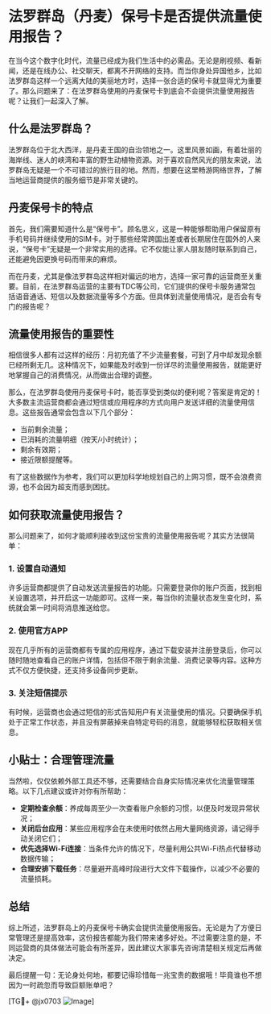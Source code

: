 # 法罗群岛（丹麦）保号卡是否提供流量使用报告？

在当今这个数字化时代，流量已经成为我们生活中的必需品。无论是刷视频、看新闻，还是在线办公、社交聊天，都离不开网络的支持。而当你身处异国他乡，比如法罗群岛这样一个远离大陆的美丽地方时，选择一张合适的保号卡就显得尤为重要了。那么问题来了：在法罗群岛使用的丹麦保号卡到底会不会提供流量使用报告呢？让我们一起深入了解。

## 什么是法罗群岛？

法罗群岛位于北大西洋，是丹麦王国的自治领地之一。这里风景如画，有着壮丽的海岸线、迷人的峡湾和丰富的野生动植物资源。对于喜欢自然风光的朋友来说，法罗群岛无疑是一个不可错过的旅行目的地。然而，想要在这里畅游网络世界，了解当地运营商提供的服务细节是非常关键的。

## 丹麦保号卡的特点

首先，我们需要知道什么是“保号卡”。顾名思义，这是一种能够帮助用户保留原有手机号码并继续使用的SIM卡。对于那些经常跨国出差或者长期居住在国外的人来说，“保号卡”无疑是一个非常实用的选择。它不仅能让家人朋友随时联系到自己，还能避免因更换号码而带来的麻烦。

而在丹麦，尤其是像法罗群岛这样相对偏远的地方，选择一家可靠的运营商至关重要。目前，在法罗群岛运营的主要有TDC等公司，它们提供的保号卡服务通常包括语音通话、短信以及数据流量等多个方面。但具体到流量使用情况，是否会有专门的报告呢？

## 流量使用报告的重要性

相信很多人都有过这样的经历：月初充值了不少流量套餐，可到了月中却发现余额已经所剩无几。这种情况下，如果能及时收到一份详尽的流量使用报告，就能更好地掌握自己的消费情况，从而做出合理的调整。

那么，在法罗群岛使用丹麦保号卡时，能否享受到类似的便利呢？答案是肯定的！大多数主流运营商都会通过短信或应用程序的方式向用户发送详细的流量使用信息。这些报告通常会包含以下几个部分：

- 当前剩余流量；
- 已消耗的流量明细（按天/小时统计）；
- 剩余有效期；
- 接近限额提醒等。

有了这些数据作为参考，我们可以更加科学地规划自己的上网习惯，既不会浪费资源，也不会因为超支而感到困扰。

## 如何获取流量使用报告？

那么问题来了，如何才能顺利接收到这份宝贵的流量使用报告呢？其实方法很简单：

### 1. 设置自动通知
许多运营商都提供了自动发送流量报告的功能。只需要登录你的账户页面，找到相关设置选项，并开启这一功能即可。这样一来，每当你的流量状态发生变化时，系统就会第一时间将消息推送给您。

### 2. 使用官方APP
现在几乎所有的运营商都有专属的应用程序，通过下载安装并注册登录后，你可以随时随地查看自己的账户详情，包括但不限于剩余流量、消费记录等内容。这种方式不仅方便快捷，还支持多设备同步更新。

### 3. 关注短信提示
有时候，运营商也会通过短信的形式告知用户有关流量使用的情况。只要确保手机处于正常工作状态，并且没有屏蔽掉来自特定号码的消息，就能够轻松获取相关信息。

## 小贴士：合理管理流量

当然啦，仅仅依赖外部工具还不够，还需要结合自身实际情况来优化流量管理策略。以下几点建议或许对你有所帮助：

- **定期检查余额**：养成每周至少一次查看账户余额的习惯，以便及时发现异常状况；
- **关闭后台应用**：某些应用程序会在未使用时依然占用大量网络资源，请记得手动关闭它们；
- **优先选择Wi-Fi连接**：当条件允许的情况下，尽量利用公共Wi-Fi热点代替移动数据传输；
- **合理安排下载任务**：尽量避开高峰时段进行大文件下载操作，以减少不必要的流量损耗。

## 总结

综上所述，法罗群岛上的丹麦保号卡确实会提供流量使用报告。无论是为了方便日常管理还是提高效率，这份报告都能为我们带来诸多好处。不过需要注意的是，不同运营商的具体做法可能会有所差异，因此建议大家事先咨询清楚相关规定后再做决定。

最后提醒一句：无论身处何地，都要记得珍惜每一兆宝贵的数据哦！毕竟谁也不想因为一时疏忽而导致巨额账单吧？

[TG💪+ @jx0703 ![Image](https://github.com/user-attachments/assets/dbca1d08-cadb-493c-b0ec-ad6f7a83f270)]